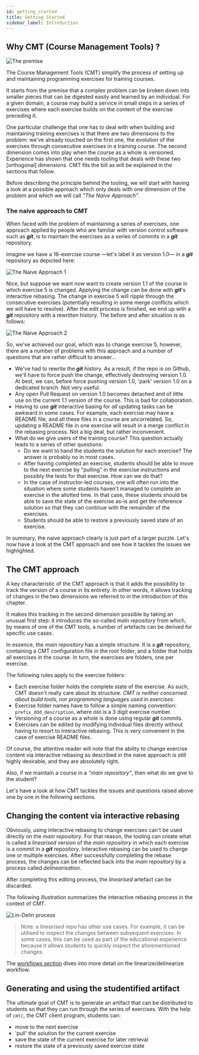 ```yaml
---
id: getting_started
title: Getting Started
sidebar_label: Introduction
---
```


## Why CMT (Course Management Tools) ?

![The premise](https://i.imgur.com/52a0JhX.png)

The Course Management Tools (CMT) simplify the process of setting up
and maintaining programming exercises for training courses.

It starts from the premise that a complex problem can be broken down into smaller pieces that can be digested easily and learned by an individual. For a given domain, a course may build a service in small steps in a series of exercises where each exercise builds on the content of the exercise preceding it.

One particular challenge that one has to deal with when building and maintaining training exercises is that there are two dimensions to the problem: we've already touched on the first one, the evolution of the exercises through consecutive exercises in a training course. The second dimension comes into play when the course as a whole is versioned. Experience has shown that one needs tooling that deals with these two [orthogonal] dimensions. CMT fits the bill as will be explained in the sections that follow.

Before describing the principle behind the tooling, we will start with having a look at a possible approach which only deals with one dimension of the problem and which we will call _"The Naive Approach"_. 


### The naive approach to CMT

When faced with the problem of maintaining a series of exercises, one approach applied by people who are familiar with version control software such as **_git_**, is to maintain the exercises as a series of commits in a **_git_** repository.

Imagine we have a 16-exercise course —let's label it as version 1.0— in a **_git_** repository as depicted here:

![The Naive Approach 1](https://imgur.com/1aNEEgu.png)

Nice, but suppose we want now want to create version 1.1 of the course in which exercise 5 is changed. Applying the change can be done with **_git_**'s interactive rebasing. The change in exercise 5 will ripple through the consecutive exercises (potentially resulting in some merge conflicts which we will have to resolve). After the edit process is finished, we end up with a **_git_** repository with a rewritten history. The before and after situation is as follows:

![The Naive Approach 2](https://imgur.com/b8eJUkC.png)

So, we've achieved our goal, which was to change exercise 5, however, there are a number of problems with this approach and a number of questions that are rather difficult to answer...

- We've had to rewrite the **_git_** history. As a result, if the repo is on Github, we'll have to force push the change, effectively destroying version 1.0. At best, we can, before force pushing version 1.0, 'park' version 1.0 on a dedicated branch. Not very useful.
- Any open Pull Request on version 1.0 becomes detached and of little use on the current 1.1 version of the course. This is bad for collaboration.
- Having to use **_git_** interactive basing for _all_ updating tasks can be awkward in some cases. For example, each exercise may have a README file, and all these files in a course are uncorrelated. So, updating a README file in one exercise will result in a merge conflict in the rebasing process. Not a big deal, but rather inconvenient.
- What do we give users of the training course? This question actually leads to a series of other questions:
  - Do we want to hand the students the solution for each exercise? The answer is probably no in most cases.
  - After having completed an exercise, students should be able to move to the next exercise by "pulling" in the exercise instructions and possibly the tests for that exercise. How can we do that?
  - In the case of instructor-led courses, one will often run into the situation where some students haven't managed to complete an exercise in the allotted time. In that case, these students should be able to save the state of the exercise as-is and get the reference solution so that they can continue with the remainder of the exercises.
  - Students should be able to restore a previously saved state of an exercise.

In summary, the naive approach clearly is just part of a larger puzzle. Let's now have a look at the CMT approach and see how it tackles the issues we highlighted.

## The CMT approach

A key characteristic of the CMT approach is that it adds the possibility to track the version of a course in its entirety. In other words, it allows tracking of changes in the two dimensions we referred to in the introduction of this chapter.

It makes this tracking in the second dimension possible by taking an unusual first step: it introduces the so-called _main repository_ from which, by means of one of the CMT tools, a number of artefacts can be derived for specific use cases.

In essence, the _main repository_ has a simple structure. It is a **_git_** repository, containing a CMT configuration file in the root folder, and a folder that holds all exercises in the course. In turn, the exercises are folders, one per exercise.

The following rules apply to the exercise folders:

- Each exercise folder holds the complete state of the exercise. As such, CMT doesn't really care about its structure. _CMT is neither concerned about build tools, nor programming languages used in exercises_.
- Exercise folder names have to follow a simple naming convention: `prefix_ddd_description`, where `ddd` is a 3 digit exercise number.
- Versioning of a course as a whole is done using regular **_git_** commits.
- Exercises can be edited by modifying individual files directly without having to resort to interactive rebasing. This is very convenient in the case of exercise README files.

Of course, the attentive reader will note that the ability to change exercise content via interactive rebasing as described in the naive approach is still highly desirable, and they are absolutely right.

Also, if we maintain a course in a _"main repository"_, then what do we give to the student?

Let's have a look at how CMT tackles the issues and questions raised above one by one in the following sections.

## Changing the content via interactive rebasing

Obviously, using interactive rebasing to change exercises can't be used directly on the _main repository_. For that reason, the tooling can create what is called a _linearised_ version of the _main repository_ in which each exercise is a commit in a **_git_** repository. Interactive rebasing can be used to change one or multiple exercises. After successfully completing the rebase process, the changes can be reflected back into the _main repository_ by a process called _delinearisation_.

After completing this editing process, the _linearised_ artefact can be discarded.

The following illustration summarizes the interactive rebasing process in the context of CMT.

![Lin-Delin process](https://imgur.com/tAdPsbL.png)

> Note: a _linearised_ repo has other use cases. For example, it can be utilised to inspect the changes between subsequent exercises. In some cases, this can be used as part of the educational experience because it allows students to quickly inspect the aforementioned changes.

The [workflows section](workflows.md) dives into more detail on the linearize/delinearize workflow.

## Generating and using the studentified artifact

The ultimate goal of CMT is to generate an artifact that can be distributed to students so that
they can run through the series of exercises. With the help of `cmtc`, the CMT client program,
students can:

- move to the next exercise
- 'pull' the solution for the current exercise
- save the state of the current exercise for later retrieval
- restore the state of a previously saved exercise state

